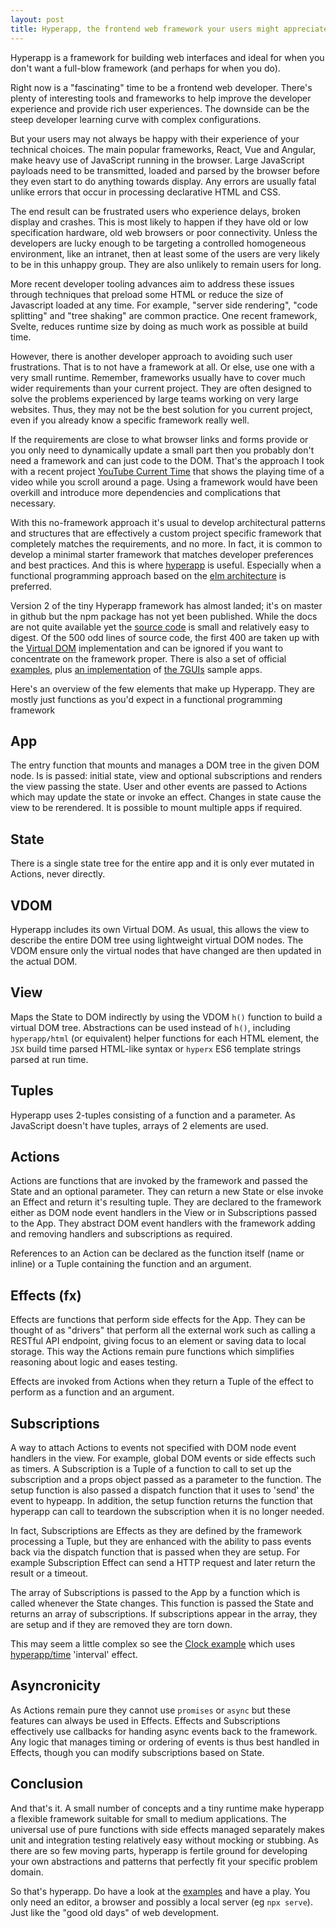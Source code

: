 ```yaml
---
layout: post
title: Hyperapp, the frontend web framework your users might appreciate
---
```


<div class="message">
Hyperapp is a framework for building web interfaces and ideal for when you don't want a full-blow framework (and perhaps for when you do).
</div>

Right now is a "fascinating" time to be a frontend web developer. There's plenty of interesting tools and frameworks to help improve the developer experience and provide rich user experiences. The downside can be the steep developer learning curve with complex configurations.

But your users may not always be happy with their experience of your technical choices. The main popular frameworks, React, Vue and Angular, make heavy use of JavaScript running in the browser. Large JavaScript payloads need to be transmitted, loaded and parsed by the browser before they even start to do anything towards display. Any errors are usually fatal unlike errors that occur in processing declarative HTML and CSS.

The end result can be frustrated users who experience delays, broken display and crashes. This is most likely to happen if they have old or low specification hardware, old web browsers or poor connectivity. Unless the developers are lucky enough to be targeting a controlled homogeneous environment, like an intranet, then at least some of the users are very likely to be in this unhappy group. They are also unlikely to remain users for long.

More recent developer tooling advances aim to address these issues through techniques that preload some HTML or reduce the size of Javascript loaded at any time. For example, "server side rendering", "code splitting" and "tree shaking" are common practice. One recent framework, Svelte, reduces runtime size by doing as much work as possible at build time.

However, there is another developer approach to avoiding such user frustrations. That is to not have a framework at all. Or else, use one with a very small runtime. Remember, frameworks usually have to cover much wider requirements than your current project. They are often designed to solve the problems experienced by large teams working on very large websites. Thus, they may not be the best solution for you current project, even if you already know a specific framework really well.

If the requirements are close to what browser links and forms provide or you only need to dynamically update a small part then you probably don't need a framework and can just code to the DOM. That's the approach I took with a recent project [YouTube Current Time](https://github.com/music-practice-tools/youtube-current-time/blob/master/ytct-es6.js) that shows the playing time of a video while you scroll around a page. Using a framework would have been overkill and introduce more dependencies and complications that necessary.

With this no-framework approach it's usual to develop architectural patterns and structures that are effectively a custom project specific framework that completely matches the requirements, and no more. In fact, it is common to develop a minimal starter framework that matches developer preferences and best practices. And this is where [hyperapp](https://github.com/jorgebucaran/hyperapp) is useful. Especially when a functional programming approach based on the [elm architecture](https://guide.elm-lang.org/architecture/) is preferred.

Version 2 of the tiny Hyperapp framework has almost landed; it's on master in github but the npm package has not yet been published. While the docs are not quite available yet the [source code](https://github.com/jorgebucaran/hyperapp) is small and relatively easy to digest. Of the 500 odd lines of source code, the first 400 are taken up with the [Virtual DOM](https://reactjs.org/docs/faq-internals.html) implementation and can be ignored if you want to concentrate on the framework proper. There is also a set of official [examples](https://github.com/jorgebucaran/hyperapp/blob/master/docs/examples.md), plus [an implementation](https://github.com/zaceno/sevenguis-hyperapp) of [the 7GUIs](https://eugenkiss.github.io/7guis/) sample apps.

Here's an overview of the few elements that make up Hyperapp. They are mostly just functions as you'd expect in a functional programming framework

## App

The entry function that mounts and manages a DOM tree in the given DOM node. Is is passed: initial state, view and optional subscriptions and renders the view passing the state. User and other events are passed to Actions which may update the state or invoke an effect. Changes in state cause the view to be rerendered. It is possible to mount multiple apps if required.

## State

There is a single state tree for the entire app and it is only ever mutated in Actions, never directly.

## VDOM

Hyperapp includes its own Virtual DOM. As usual, this allows the view to describe the entire DOM tree using lightweight virtual DOM nodes. The VDOM ensure only the virtual nodes that have changed are then updated in the actual DOM.

## View

Maps the State to DOM indirectly by using the VDOM `h()` function to build a virtual DOM tree. Abstractions can be used instead of `h()`, including `hyperapp/html` (or equivalent) helper functions for each HTML element, the `JSX` build time parsed HTML-like syntax or `hyperx` ES6 template strings parsed at run time.

## Tuples

Hyperapp uses 2-tuples consisting of a function and a parameter. As JavaScript doesn't have tuples, arrays of 2 elements are used.

## Actions

Actions are functions that are invoked by the framework and passed the State and an optional parameter. They can return a new State or else invoke an Effect and return it's resulting tuple. They are declared to the framework either as DOM node event handlers in the View or in Subscriptions passed to the App. They abstract DOM event handlers with the framework adding and removing handlers and subscriptions as required.

References to an Action can be declared as the function itself (name or inline) or a Tuple containing the function and an argument.

## Effects (fx)

Effects are functions that perform side effects for the App. They can be thought of as "drivers" that perform all the external work such as calling a RESTful API endpoint, giving focus to an element or saving data to local storage. This way the Actions remain pure functions which simplifies reasoning about logic and eases testing.

Effects are invoked from Actions when they return a Tuple of the effect to perform as a function and an argument.

## Subscriptions

A way to attach Actions to events not specified with DOM node event handlers in the view.  For example, global DOM events or side effects such as timers. A Subscription is a Tuple of a function to call to set up the subscription and a props object passed as a parameter to the function. The setup function is also passed a dispatch function that it uses to 'send' the event to hypeapp. In addition, the setup function returns the function that hyperapp can call to teardown the subscription when it is no longer needed.

In fact, Subscriptions are Effects as they are defined by the framework processing a Tuple, but they are enhanced with the ability to pass events back via the dispatch function that is passed when they are setup. For example Subscription Effect can send a HTTP request and later return the result or a timeout.

The array of Subscriptions is passed to the App by a function which is called whenever the State changes. This function is passed the State and returns an array of subscriptions. If subscriptions appear in the array, they are setup and if they are removed they are torn down.

This may seem a little complex so see the [Clock example](https://github.com/jorgebucaran/hyperapp/blob/master/docs/examples.md#simple-clock) which uses [hyperapp/time](https://github.com/SteveALee/hyperapp/blob/master/lib/time/src/index.js) 'interval' effect.


## Asyncronicity

As Actions remain pure they cannot use `promises` or `async` but these features can always be used in Effects. Effects and Subscriptions effectively use callbacks for handing async events back to the framework. Any logic that manages timing or ordering of events is thus best handled in Effects, though you can modify subscriptions based on State.

## Conclusion

And that's it. A small number of concepts and a tiny runtime make hyperapp a flexible framework suitable for small to medium applications. The universal use of pure functions with side effects managed separately makes unit and integration testing relatively easy without mocking or stubbing. As there are so few moving parts, hyperapp is fertile ground for developing your own abstractions and patterns that perfectly fit your specific problem domain.

So that's hyperapp. Do have a look at the [examples](https://github.com/jorgebucaran/hyperapp/blob/master/docs/examples.md) and have a play. You only need an editor, a browser and possibly a local server (eg `npx serve`). Just like the "good old days" of web development.
